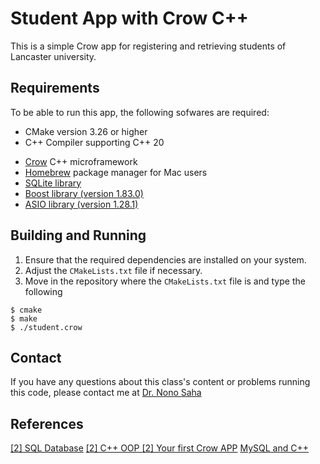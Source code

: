 #  Student App with Crow C++ 

This is a simple Crow app for registering and retrieving students of Lancaster university. 

## Requirements 
To be able to run this app, the following sofwares are required: 
- CMake version 3.26 or higher 
- C++ Compiler supporting C++ 20 
* [Crow](https://crowcpp.org/master/) C++ microframework
* [Homebrew](https://brew.sh/) package manager for Mac users
* [SQLite library](https://formulae.brew.sh/formula/sqlite)
* [Boost library (version 1.83.0)](https://formulae.brew.sh/formula/boost#default)
* [ASIO library (version 1.28.1)](https://formulae.brew.sh/formula/asio#default) 

## Building and Running

1. Ensure that the required dependencies are installed on your system.
2. Adjust the `CMakeLists.txt`​​ file if necessary.
3. Move in the repository where the `CMakeLists.txt`​​ file is and type the following

```
$ cmake 
$ make 
$ ./student.crow

``` 
## Contact
If you have any questions about this class's content or problems running this code, please contact me at [Dr. Nono Saha](mailto:cyrillecardinale@gmail.com.?subject=[GitHub]%20CART%20Lecture%20Material) 

## References
<a id="1" href="https://www.w3schools.com/sql/sql_create_db.asp">[2] SQL Database</a> 
<a id ="2" href="https://www.w3schools.com/cpp/cpp_oop.asp">[2] C++ OOP </a>
<a id ="3" href="https://crowcpp.org/1.2.1/getting_started/your_first_application/">[2] Your first Crow APP</a>
<a id = "4" href="https://dev.mysql.com/doc/connector-cpp/1.1/en/connector-cpp-examples-complete-example-1.html"> MySQL and C++</a>



